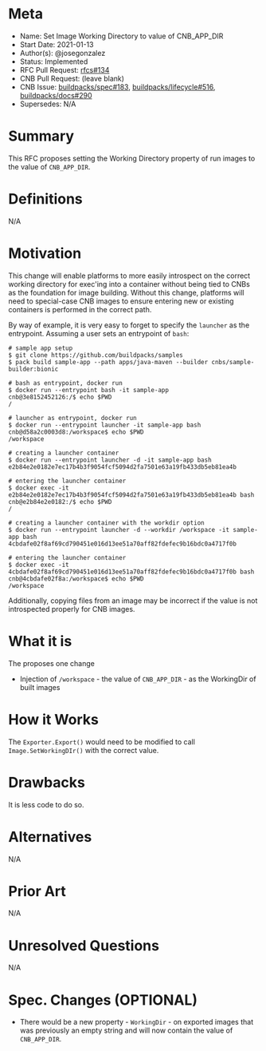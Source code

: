 # Meta
[meta]: #meta
- Name: Set Image Working Directory to value of CNB_APP_DIR
- Start Date: 2021-01-13
- Author(s): @josegonzalez
- Status: Implemented
- RFC Pull Request: [rfcs#134](https://github.com/buildpacks/rfcs/pull/134)
- CNB Pull Request: (leave blank)
- CNB Issue: [buildpacks/spec#183](https://github.com/buildpacks/spec/issues/183), [buildpacks/lifecycle#516](https://github.com/buildpacks/lifecycle/issues/516), [buildpacks/docs#290](https://github.com/buildpacks/docs/issues/290)
- Supersedes: N/A

# Summary
[summary]: #summary

This RFC proposes setting the Working Directory property of run images to the value of `CNB_APP_DIR`.

# Definitions
[definitions]: #definitions

N/A

# Motivation
[motivation]: #motivation

This change will enable platforms to more easily introspect on the correct working directory for
exec'ing into a container without being tied to CNBs as the foundation for image building. Without
this change, platforms will need to special-case CNB images to ensure entering new or existing
containers is performed in the correct path.

By way of example, it is very easy to forget to specify the `launcher` as the entrypoint. Assuming a user
sets an entrypoint of `bash`:

```shell
# sample app setup
$ git clone https://github.com/buildpacks/samples
$ pack build sample-app --path apps/java-maven --builder cnbs/sample-builder:bionic

# bash as entrypoint, docker run
$ docker run --entrypoint bash -it sample-app
cnb@3e8152452126:/$ echo $PWD
/

# launcher as entrypoint, docker run
$ docker run --entrypoint launcher -it sample-app bash
cnb@d58a2c0003d8:/workspace$ echo $PWD
/workspace

# creating a launcher container
$ docker run --entrypoint launcher -d -it sample-app bash
e2b84e2e0182e7ec17b4b3f9054fcf5094d2fa7501e63a19fb433db5eb81ea4b

# entering the launcher container
$ docker exec -it e2b84e2e0182e7ec17b4b3f9054fcf5094d2fa7501e63a19fb433db5eb81ea4b bash
cnb@e2b84e2e0182:/$ echo $PWD
/

# creating a launcher container with the workdir option
$ docker run --entrypoint launcher -d --workdir /workspace -it sample-app bash
4cbdafe02f8af69cd790451e016d13ee51a70aff82fdefec9b16bdc0a4717f0b

# entering the launcher container
$ docker exec -it 4cbdafe02f8af69cd790451e016d13ee51a70aff82fdefec9b16bdc0a4717f0b bash
cnb@4cbdafe02f8a:/workspace$ echo $PWD
/workspace
```

Additionally, copying files from an image may be incorrect if the value is not introspected properly
for CNB images.

# What it is
[what-it-is]: #what-it-is

The proposes one change

- Injection of `/workspace` - the value of `CNB_APP_DIR` - as the WorkingDir of built images

# How it Works
[how-it-works]: #how-it-works

The `Exporter.Export()` would need to be modified to call `Image.SetWorkingDIr()` with the correct value.

# Drawbacks
[drawbacks]: #drawbacks

It is less code to do so.

# Alternatives
[alternatives]: #alternatives

N/A

# Prior Art
[prior-art]: #prior-art

N/A

# Unresolved Questions
[unresolved-questions]: #unresolved-questions

N/A

# Spec. Changes (OPTIONAL)
[spec-changes]: #spec-changes

- There would be a new property - `WorkingDir` - on exported images that was previously an empty string and will now contain the value of `CNB_APP_DIR`.
